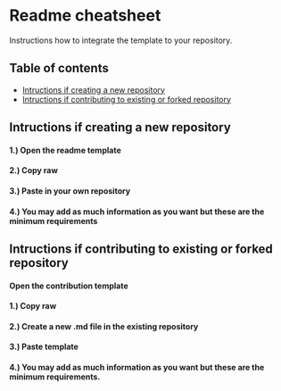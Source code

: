 # Readme cheatsheet

Instructions how to integrate the template to your repository.

## Table of contents
* [Intructions if creating a new repository](#intructions-if-creating-a-new-repository)
* [Intructions if contributing to existing or forked repository](#intructions-if-contributing-to-existing-or-forked-repository)

## Intructions if creating a new repository
#### 1.) Open the readme template

#### 2.) Copy raw

#### 3.) Paste in your own repository

#### 4.) You may add as much information as you want but these are the minimum requirements

## Intructions if contributing to existing or forked repository
#### Open the contribution template

#### 1.) Copy raw

#### 2.) Create a new .md file in the existing repository

#### 3.) Paste template

#### 4.) You may add as much information as you want but these are the minimum requirements.


